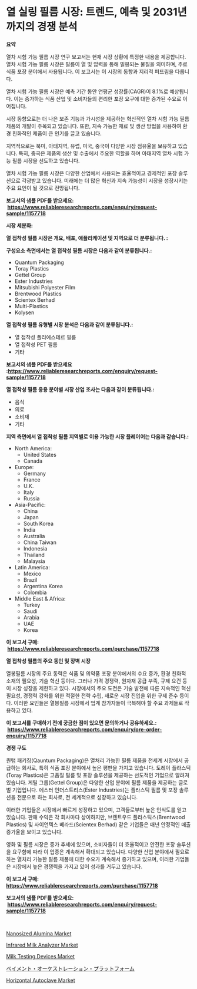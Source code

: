 <p><h1>열 실링 필름 시장: 트렌드, 예측 및 2031년까지의 경쟁 분석</h1></p><p><strong>요약</strong></p>
<p><p>열차 시험 가능 필름 시장 연구 보고서는 현재 시장 상황에 특정한 내용을 제공합니다. 열차 시험 가능 필름 시장은 필름이 열 및 압력을 통해 밀봉되는 물질을 의미하며, 주로 식품 포장 분야에서 사용됩니다. 이 보고서는 이 시장의 동향과 지리적 퍼뜨림을 다룹니다.</p><p>열차 시험 가능 필름 시장은 예측 기간 동안 연평균 성장률(CAGR)이 8.1%로 예상됩니다. 이는 증가하는 식품 산업 및 소비자들의 편리한 포장 요구에 대한 증가된 수요로 이어집니다.</p><p>시장 동향으로는 더 나은 보존 기능과 가시성을 제공하는 혁신적인 열차 시험 가능 필름 제품의 개발이 주목되고 있습니다. 또한, 지속 가능한 재료 및 생산 방법을 사용하여 환경 친화적인 제품이 큰 인기를 끌고 있습니다.</p><p>지역적으로는 북미, 아태지역, 유럽, 미국, 중국이 다양한 시장 점유율을 보유하고 있습니다. 특히, 중국은 제품의 생산 및 수출에서 주요한 역할을 하며 아태지역 열차 시험 가능 필름 시장을 선도하고 있습니다.</p><p>열차 시험 가능 필름 시장은 다양한 산업에서 사용되는 효율적이고 경제적인 포장 솔루션으로 각광받고 있습니다. 미래에는 더 많은 혁신과 지속 가능성이 시장을 성장시키는 주요 요인이 될 것으로 전망됩니다.</p></p>
<p><strong>보고서의 샘플 PDF를 받으세요: &nbsp;<a href="https://www.reliableresearchreports.com/enquiry/request-sample/1157718">https://www.reliableresearchreports.com/enquiry/request-sample/1157718</a></strong></p>
<p><strong>시장 세분화:</strong></p>
<p><strong> 열 접착성 필름 시장은 개요, 배포, 애플리케이션 및 지역으로 더 분류됩니다. :</strong></p>
<p><strong>구성요소 측면에서는 열 접착성 필름 시장은 다음과 같이 분류됩니다.:</strong></p>
<p><ul><li>Quantum Packaging</li><li>Toray Plastics</li><li>Gettel Group</li><li>Ester Industries</li><li>Mitsubishi Polyester Film</li><li>Brentwood Plastics</li><li>Scientex Berhad</li><li>Multi-Plastics</li><li>Kolysen</li></ul></p>
<p><strong> 열 접착성 필름 유형별 시장 분석은 다음과 같이 분류됩니다.:</strong></p>
<p><ul><li>열 접착성 폴리에스테르 필름</li><li>열 접착성 PET 필름</li><li>기타</li></ul></p>
<p><strong>보고서의 샘플 PDF를 받으세요 :<a href="https://www.reliableresearchreports.com/enquiry/request-sample/1157718">https://www.reliableresearchreports.com/enquiry/request-sample/1157718</a></strong></p>
<p><strong> 열 접착성 필름 응용 분야별 시장 산업 조사는 다음과 같이 분류됩니다.:</strong></p>
<p><ul><li>음식</li><li>의료</li><li>소비재</li><li>기타</li></ul></p>
<p><strong>지역 측면에서 열 접착성 필름 지역별로 이용 가능한 시장 플레이어는 다음과 같습니다.:</strong></p>
<p><ul>
    <li>
        North America:
        <ul>
            <li>United States</li>
            <li>Canada</li>
        </ul>
    </li>
    <li>
        Europe:
        <ul>
            <li>Germany</li>
            <li>France</li>
            <li>U.K.</li>
            <li>Italy</li>
            <li>Russia</li>
        </ul>
    </li>
    <li>
        Asia-Pacific:
        <ul>
            <li>China</li>
            <li>Japan</li>
            <li>South Korea</li>
            <li>India</li>
            <li>Australia</li>
            <li>China Taiwan</li>
            <li>Indonesia</li>
            <li>Thailand</li>
            <li>Malaysia</li>
        </ul>
    </li>
    <li>
        Latin America:
        <ul>
            <li>Mexico</li>
            <li>Brazil</li>
            <li>Argentina Korea</li>
            <li>Colombia</li>
        </ul>
    </li>
    <li>
        Middle East & Africa:
        <ul>
            <li>Turkey</li>
            <li>Saudi</li>
            <li>Arabia</li>
            <li>UAE</li>
            <li>Korea</li>
        </ul>
    </li>
    </ul></p>
<p><strong>이 보고서 구매: &nbsp;<a href="https://www.reliableresearchreports.com/purchase/1157718">https://www.reliableresearchreports.com/purchase/1157718</a></strong></p>
<p><strong>열 접착성 필름의 주요 동인 및 장벽 시장</strong></p>
<p><p>열봉필름 시장의 주요 동력은 식품 및 의약품 포장 분야에서의 수요 증가, 환경 친화적 소재의 필요성, 기술 혁신 등이다. 그러나 가격 경쟁력, 원자재 공급 부족, 규제 요건 등이 시장 성장을 제한하고 있다. 시장에서의 주요 도전은 기술 발전에 따른 지속적인 혁신 필요성, 경쟁력 강화를 위한 적절한 전략 수립, 새로운 시장 진입을 위한 규제 준수 등이다. 이러한 요인들은 열봉필름 시장에서 업계 참가자들이 극복해야 할 주요 과제들로 작용하고 있다.</p></p>
<p><strong>이 보고서를 구매하기 전에 궁금한 점이 있으면 문의하거나 공유하세요.: &nbsp;<a href="https://www.reliableresearchreports.com/enquiry/pre-order-enquiry/1157718">https://www.reliableresearchreports.com/enquiry/pre-order-enquiry/1157718</a></strong></p>
<p><strong>경쟁 구도</strong></p>
<p><p>퀀텀 패키징(Qauntum Packaging)은 열처리 가능한 필름 제품을 전세계 시장에서 공급하는 회사로, 특히 식품 포장 분야에서 높은 평판을 가지고 있습니다. 토레이 플라스틱(Toray Plastics)은 고품질 필름 및 포장 솔루션을 제공하는 선도적인 기업으로 알려져 있습니다. 게틸 그룹(Gettel Group)은 다양한 산업 분야에 필름 제품을 제공하는 글로벌 기업입니다. 에스터 인더스트리스(Ester Industries)는 플라스틱 필름 및 포장 솔루션을 전문으로 하는 회사로, 전 세계적으로 성장하고 있습니다.</p><p>이러한 기업들은 시장에서 빠르게 성장하고 있으며, 고객들로부터 높은 인식도를 얻고 있습니다. 판매 수익은 각 회사마다 상이하지만, 브렌트우드 플라스틱스(Brentwood Plastics) 및 사이언텍스 베라드(Scientex Berhad) 같은 기업들은 매년 안정적인 매출 증가율을 보이고 있습니다.</p><p>영화 및 필름 시장은 증가 추세에 있으며, 소비자들이 더 효율적이고 안전한 포장 솔루션을 요구함에 따라 이 업종은 계속해서 확대되고 있습니다. 다양한 산업 분야에서 필요로 하는 열처리 가능한 필름 제품에 대한 수요가 계속해서 증가하고 있으며, 이러한 기업들은 시장에서 높은 경쟁력을 가지고 있어 성과를 거두고 있습니다.</p></p>
<p><strong>이 보고서 구매: &nbsp; <a href="https://www.reliableresearchreports.com/purchase/1157718">https://www.reliableresearchreports.com/purchase/1157718</a></strong></p>
<p><strong>보고서의 샘플 PDF를 받으세요: &nbsp;<a href="https://www.reliableresearchreports.com/enquiry/request-sample/1157718">https://www.reliableresearchreports.com/enquiry/request-sample/1157718</a></strong><strong></strong></p>
<p>&nbsp;</p>
<p><p><a href="https://eight-handstand-8fb.notion.site/Nanosized-Alumina-Market-Research-Report-Forecasted-for-Period-from-2024-2031-by-Market-Type-Mar-36da6291fefa414db5fe7453c334076d">Nanosized Alumina Market</a></p><p><a href="https://issuu.com/reportprime-2/docs/infrared-milk-analyzer-market-size-2030.pptx">Infrared Milk Analyzer Market</a></p><p><a href="https://issuu.com/reportprime-2/docs/milk-testing-devices-market-size-2030.pptx">Milk Testing Devices Market</a></p><p><a href="https://medium.com/@emmittkutch2023/%E6%94%AF%E6%89%95%E3%81%84%E3%82%AA%E3%83%BC%E3%82%B1%E3%82%B9%E3%83%88%E3%83%AC%E3%83%BC%E3%82%B7%E3%83%A7%E3%83%B3-%E3%83%97%E3%83%A9%E3%83%83%E3%83%88%E3%83%95%E3%82%A9%E3%83%BC%E3%83%A0%E5%B8%82%E5%A0%B4%E5%88%86%E6%9E%90-%E3%81%9D%E3%81%AEcagr-%E5%B8%82%E5%A0%B4%E3%82%BB%E3%82%B0%E3%83%A1%E3%83%B3%E3%83%86%E3%83%BC%E3%82%B7%E3%83%A7%E3%83%B3-%E3%81%8A%E3%82%88%E3%81%B3%E3%82%B0%E3%83%AD%E3%83%BC%E3%83%90%E3%83%AB%E7%94%A3%E6%A5%AD%E6%A6%82%E8%A6%81-c3f3b50eacce">ペイメント・オーケストレーション・プラットフォーム</a></p><p><a href="https://skillful-vermicelli-b89.notion.site/Horizontal-Autoclave-Market-Size-Focuses-on-Market-Dynamics-In-Depth-Analysis-and-Future-Projection-8a117f32f8e0433abef0c634c283d5e0">Horizontal Autoclave Market</a></p></p>